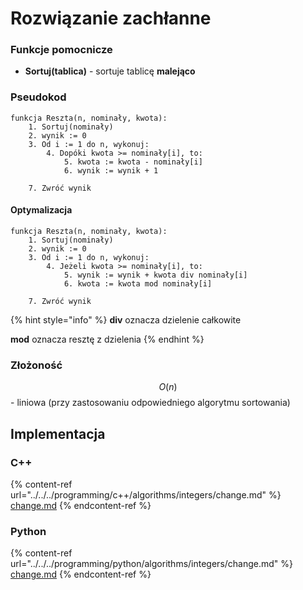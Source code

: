 # Rozwiązanie zachłanne

### Funkcje pomocnicze

- **Sortuj(tablica)** - sortuje tablicę **malejąco**

### Pseudokod

```
funkcja Reszta(n, nominały, kwota):
    1. Sortuj(nominały)
    2. wynik := 0
    3. Od i := 1 do n, wykonuj:
        4. Dopóki kwota >= nominały[i], to:
            5. kwota := kwota - nominały[i]
            6. wynik := wynik + 1
            
    7. Zwróć wynik
```

#### Optymalizacja

```
funkcja Reszta(n, nominały, kwota):
    1. Sortuj(nominały)
    2. wynik := 0
    3. Od i := 1 do n, wykonuj:
        4. Jeżeli kwota >= nominały[i], to:
            5. wynik := wynik + kwota div nominały[i]
            6. kwota := kwota mod nominały[i]
            
    7. Zwróć wynik
```

{% hint style="info" %}
**div** oznacza dzielenie całkowite

**mod** oznacza resztę z dzielenia
{% endhint %}

### Złożoność

$$O(n)$$ - liniowa (przy zastosowaniu odpowiedniego algorytmu sortowania)

## Implementacja

### C++

{% content-ref url="../../../programming/c++/algorithms/integers/change.md" %}
[change.md](../../../programming/c++/algorithms/integers/change.md)
{% endcontent-ref %}

### Python

{% content-ref url="../../../programming/python/algorithms/integers/change.md" %}
[change.md](../../../programming/python/algorithms/integers/change.md)
{% endcontent-ref %}
